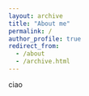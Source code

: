 ```yaml
---
layout: archive
title: "About me"
permalink: /
author_profile: true
redirect_from:
  - /about
  - /archive.html
---
```


ciao
